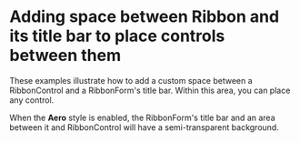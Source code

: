 # Adding space between Ribbon and its title bar to place controls between them


<p>These examples illustrate how to add a custom space between a RibbonControl and a RibbonForm's title bar. Within this area, you can place any control. </p><p>When the <strong>Aero</strong> style is enabled, the RibbonForm's title bar and an area between it and RibbonControl will have a semi-transparent background. </p>

<br/>


